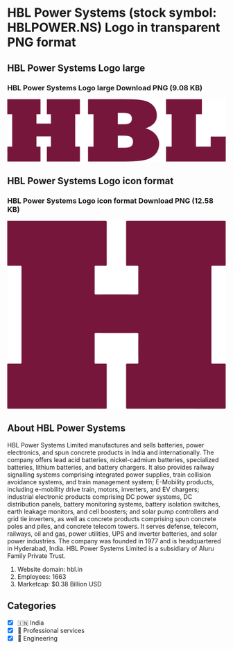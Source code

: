 # HBL Power Systems (stock symbol: HBLPOWER.NS) Logo in transparent PNG format

## HBL Power Systems Logo large

### HBL Power Systems Logo large Download PNG (9.08 KB)

![HBL Power Systems Logo large Download PNG (9.08 KB)](/img/orig/HBLPOWER.NS_BIG-3757730c.png)

## HBL Power Systems Logo icon format

### HBL Power Systems Logo icon format Download PNG (12.58 KB)

![HBL Power Systems Logo icon format Download PNG (12.58 KB)](/img/orig/HBLPOWER.NS-d640a66a.png)

## About HBL Power Systems

HBL Power Systems Limited manufactures and sells batteries, power electronics, and spun concrete products in India and internationally. The company offers lead acid batteries, nickel-cadmium batteries, specialized batteries, lithium batteries, and battery chargers. It also provides railway signalling systems comprising integrated power supplies, train collision avoidance systems, and train management system; E-Mobility products, including e-mobility drive train, motors, inverters, and EV chargers; industrial electronic products comprising DC power systems, DC distribution panels, battery monitoring systems, battery isolation switches, earth leakage monitors, and cell boosters; and solar pump controllers and grid tie inverters, as well as concrete products comprising spun concrete poles and piles, and concrete telecom towers. It serves defense, telecom, railways, oil and gas, power utilities, UPS and inverter batteries, and solar power industries. The company was founded in 1977 and is headquartered in Hyderabad, India. HBL Power Systems Limited is a subsidiary of Aluru Family Private Trust.

1. Website domain: hbl.in
2. Employees: 1663
3. Marketcap: $0.38 Billion USD


## Categories
- [x] 🇮🇳 India
- [x] 💼 Professional services
- [x] 👷 Engineering
